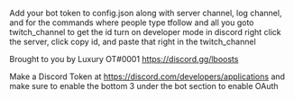 Add your bot token to config.json along with server channel, log channel, and for the commands where people type tfollow and all you goto twitch_channel to get the id turn on developer mode in discord right click the server, click copy id, and paste that right in the twitch_channel

Brought to you by Luxury OT#0001 https://discord.gg/lboosts

Make a Discord Token at https://discord.com/developers/applications and make sure to enable the bottom 3 under the bot section to enable OAuth

